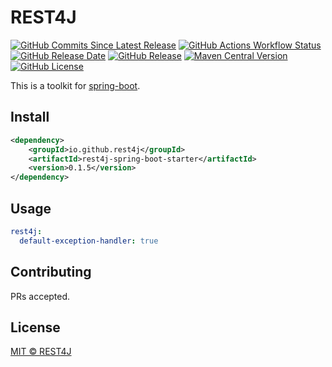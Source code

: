 # REST4J

[![GitHub Commits Since Latest Release](https://img.shields.io/github/commits-since/rest4j/rest4j/latest)](https://github.com/rest4j/rest4j/commits/main/)
[![GitHub Actions Workflow Status](https://img.shields.io/github/actions/workflow/status/rest4j/rest4j/maven-publish.yml)](https://github.com/rest4j/rest4j/actions/workflows/maven-publish.yml)
[![GitHub Release Date](https://img.shields.io/github/release-date/rest4j/rest4j)](https://github.com/rest4j/rest4j/releases)
[![GitHub Release](https://img.shields.io/github/v/release/rest4j/rest4j)](https://github.com/rest4j/rest4j/releases)
[![Maven Central Version](https://img.shields.io/maven-central/v/io.github.rest4j/rest4j?label=maven%20central)](https://central.sonatype.com/artifact/io.github.rest4j/rest4j)
[![GitHub License](https://img.shields.io/github/license/rest4j/rest4j)](LICENSE)

This is a toolkit for [spring-boot](https://spring.io/projects/spring-boot).

## Install

```xml
<dependency>
    <groupId>io.github.rest4j</groupId>
    <artifactId>rest4j-spring-boot-starter</artifactId>
    <version>0.1.5</version>
</dependency>
```

## Usage

```yaml
rest4j:
  default-exception-handler: true
```

## Contributing

PRs accepted.

## License

[MIT © REST4J](LICENSE)